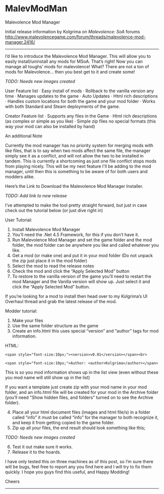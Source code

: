 # MalevModMan
Malevolence Mod Manager

Initial release information by Kolgrima on *Malevolence: SoA* forums http://www.malevolencegame.com/forum/threads/malevolence-mod-manager.2416/

---
I’d like to introduce the Malevolence Mod Manager. This will allow you to easily install/uninstall any mods for MSoA. That’s right! Now you can manage all toughs’ mods for malevolence! What? There are not a ton of mods for Malevolence… then you best get to it and create some!

*TODO: Needs new images created*

User Feature list
· Easy install of mods
· Rollback to the vanilla version any time
· Manages updates to the game
· Auto Updates
· Html rich descriptions
· Handles custom locations for both the game and your mod folder
· Works with both Standard and Steam deployments of the game. 

Creator Feature list
· Supports any files in the Game
· Html rich descriptions (as complex or simple as you like)
· Simple zip files no special formats (this way your mod can also be installed by hand)

An additional Note

Currently the mod manager has no priority system for merging mods with like files, that is to say when two mods affect the same file, the manager simply see it as a conflict, and will not allow the two to be installed in tandem. This is currently a shortcoming as just one file conflict stops mods from playing nicely. This will be my next feature I'll be adding to the mod manager, until then this is something to be aware of for both users and modders alike. 

Here’s the Link to Download the Malevolence Mod Manager Installer.

*TODO: Add link to new release*

I’ve attempted to make the tool pretty straight forward, but just in case check out the tutorial below (or just dive right in)

User Tutorial:

1. Install Malevolence Mod Manager
2. You’ll need the .Net 4.5 Framework, for this if you don’t have it.
3. Run Malevolence Mod Manager and set the game folder and the mod folder, the mod folder can be anywhere you like and called whatever you like.
4. Get a mod (or make one) and put it in your mod folder (Do not unpack the zip just place it in the mod folder)
5. Select the mod to read the release notes
6. Check the mod and click the “Apply Selected Mod” button
7. To restore to the vanilla version of the game you’ll need to restart the mod Manager and the Vanilla version will show up. Just select it and click the “Apply Selected Mod” button.

If you’re looking for a mod to install then head over to my Kolgrima’s UI Overhaul thread and grab the latest release of the mod.

Modder tutorial:

1. Make your files
2. Use the same folder structure as the game
3. Create an info.html this uses special “version” and “author” tags for mod information.

HTML:

    <span style="font-size:10px;"><version>v0.01</version></span><br>

    <span style="font-size:10px;">Author: <author>Kolgrima</author></span>


This is so you mod information shows up in the list view (even without these you mod name will still show up in the list)

If you want a template just create zip with your mod name in your mod folder, and an info.html file will be created for your mod in the Archive folder (you’ll need "Show hidden files, and folders" turned on to see the Archive folder).

4. Place all your html document files (images and html file/s) in a folder called “info” it must be called “info” for the manager to both recognize it, and keep it from getting copied to the game folder.
5. Zip up all your files, the end result should look something like this;

*TODO: Needs new images created*

6. Test it out make sure it works.
7. Release it to the hoards.

I have only tested this on three machines as of this post, so I’m sure there will be bugs, feel free to report any you find here and I will try to fix them quickly. I hope you guys find this useful, and Happy Modding!

Cheers


---
